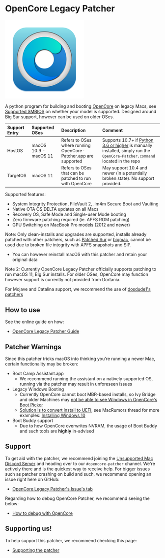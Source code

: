 # OpenCore Legacy Patcher

<img src="images/OC-Patcher.png" width="256">

A python program for building and booting [OpenCore](https://github.com/acidanthera/OpenCorePkg) on legacy Macs, see [Supported SMBIOS](https://dortania.github.io/OpenCore-Legacy-Patcher/MODELS.html) on whether your model is supported. Designed around Big Sur support, however can be used on older OSes.
  
| Support Entry | Supported OSes | Description | Comment |
| :--- | :--- | :--- | :--- |
| HostOS | macOS 10.9 - macOS 11 | Refers to OSes where running OpenCore-Patcher.app are supported | Supports 10.7+ if [Python 3.6 or higher](https://www.python.org/downloads/) is manually installed, simply run the `OpenCore-Patcher.command` located in the repo |
| TargetOS | macOS 11 | Refers to OSes that can be patched to run with OpenCore | May support 10.4 and newer (in a potentially broken state). No support provided. |

Supported features:

* System Integrity Protection, FileVault 2, .im4m Secure Boot and Vaulting
* Native OTA OS DELTA updates on all Macs
* Recovery OS, Safe Mode and Single-user Mode booting
* Zero firmware patching required (ie. APFS ROM patching)
* GPU Switching on MacBook Pro models (2012 and newer)

Note: Only clean-installs and upgrades are supported, installs already patched with other patchers, such as [Patched Sur](https://github.com/BenSova/Patched-Sur) or [bigmac](https://github.com/StarPlayrX/bigmac), cannot be used due to broken file integrity with APFS snapshots and SIP.

* You can however reinstall macOS with this patcher and retain your original data

Note 2: Currently OpenCore Legacy Patcher officially supports patching to run macOS 11, Big Sur installs. For older OSes, OpenCore may function however support is currently not provided from Dortania.

For Mojave and Catalina support, we recommend the use of [dosdude1's patchers](http://dosdude1.com)

## How to use

See the online guide on how:

* [OpenCore Legacy Patcher Guide](https://dortania.github.io/OpenCore-Legacy-Patcher/)

## Patcher Warnings

Since this patcher tricks macOS into thinking you're running a newer Mac, certain functionality may be broken:

* Boot Camp Assistant.app
  * We recommend running the assistant on a natively supported OS, running via the patcher may result in unforeseen issues
* Legacy Windows Booting
  * Currently OpenCore cannot boot MBR-based installs, so Ivy Bridge and older Machines may [not be able to see Windows in OpenCore's Boot Picker](https://github.com/acidanthera/bugtracker/issues/912)
  * [Solution is to convert install to UEFI](https://docs.microsoft.com/en-us/mem/configmgr/osd/deploy-use/task-sequence-steps-to-manage-bios-to-uefi-conversion), see MacRumors thread for more examples: [Installing Windows 10](https://forums.macrumors.com/threads/opencore-on-the-mac-pro.2207814/)
* Boot Buddy support
  * Due to how OpenCore overwrites NVRAM, the usage of Boot Buddy and such tools are **highly** in-advised

## Support

To get aid with the patcher, we recommend joining the [Unsupported Mac Discord Server](https://discord.gg/XbbWAsE) and heading over to our `#opencore-patcher` channel. We're actively there and is the quickest way to receive help. For bigger issues such as patcher crashing on build and such, we recommend opening an issue right here on GitHub:

* [OpenCore Legacy Patcher's Issue's tab](https://github.com/dortania/OpenCore-Legacy-Patcher/issues)

Regarding how to debug OpenCore Patcher, we recommend seeing the below:

* [How to debug with OpenCore](https://dortania.github.io/OpenCore-Legacy-Patcher/DEBUG.html)

## Supporting us!

To help support this patcher, we recommend checking this page:

* [Supporting the patcher](https://dortania.github.io/OpenCore-Legacy-Patcher/DONATE.html)
